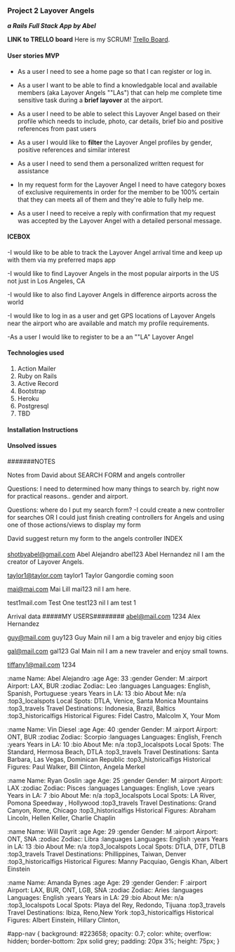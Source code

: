 ### Project 2 Layover Angels 
***a Rails Full Stack App by Abel***

**LINK to TRELLO board**
Here is my SCRUM! [Trello Board](https://trello.com/b/i3huss7p/layover-angels-project-2-abel).

#### User stories MVP

- As a user I need to see a home page so that I can register or log in.

- As a user I want to be able to find a knowledgable local and available members (aka Layover Angels ""LAs") that can help me complete time sensitive task during a **brief layover** at the airport.

- As a user I need to be able to select this Layover Angel based on their profile which needs to include, photo, car details, brief bio and positive references from past users

- As a user I would like to **filter** the Layover Angel profiles by gender, positive references and similar interest

- As a user I need to send them a personalized written request for assistance

- In my request form for the Layover Angel I need to have category boxes of exclusive requirements in order for the member to be 100% certain that they can meets all of them and they're able to fully help me.

- As a user I need to receive a reply with confirmation that my request was accepted by the Layover Angel with a detailed personal message. 

#### ICEBOX

-I would like to be able to track the Layover Angel arrival time and keep up with them via my preferred maps app 

-I would like to find Layover Angels in the most popular airports in the US not just in Los Angeles, CA

-I would like to also find Layover Angels in difference airports across the world

-I would like to log in as a user and get GPS locations of Layover Angels near the airport who are available and match my profile requirements. 

-As a user I would like to register to be a an ""LA" Layover Angel

#### Technologies used
1. Action Mailer
1. Ruby on Rails
2. Active Record
3. Bootstrap
4. Heroku
5. Postgresql
6. TBD 

#### Installation Instructions

#### Unsolved issues


#######NOTES

Notes from David about SEARCH FORM and angels controller

Questions: I need to determined how many things to search by.
right now for practical reasons.. gender and airport.

Questions: where do I put my search form?
-I could create a new controller for searches
OR 
I could just finish creating controllers for Angels and
using one of those actions/views to display my form

David suggest return my form to the angels controller INDEX

####

shotbyabel@gmail.com
Abel Alejandro
abel123
Abel
Hernandez
nil
I am the creator of Layover Angels.

taylor1@taylor.com
taylor1
Taylor
Gangordie
coming soon

mai@mai.com
Mai 
Lill
mai123
nil
I am here.

test1mail.com
Test
One
test123
nil
I am test 1

Arrival data
#####MY USERS########
abel@mail.com
1234
Alex
Hernandez

guy@mail.com
guy123
Guy
Main
nil
I am a big traveler
and enjoy big cities

gal@mail.com
gal123
Gal
Main
nil
I am a new traveler and enjoy small towns.

tiffany1@mail.com
1234



:name               Name:                 Abel Alejandro
:age                  Age:                    33
:gender               Gender:               M
:airport                Airport:                  LAX, BUR
:zodiac               Zodiac:                 Leo
:languages            Languages:              English, Spanish, Portuguese
:years                Years in LA:              13
:bio                  About Me:             n/a
:top3_localspots        Local Spots:              DTLA, Venice, Santa Monica Mountains
:top3_travels         Travel Destinations:        Indonesia, Brazil, Baltics
:top3_historicalfigs      Historical Figures:       Fidel Castro, Malcolm X, Your Mom

:name               Name:                 Vin Diesel
:age                  Age:                    40
:gender               Gender:               M
:airport                Airport:                  ONT, BUR
:zodiac               Zodiac:                 Scorpio
:languages            Languages:              English, French
:years                Years in LA:              10
:bio                  About Me:             n/a
:top3_localspots        Local Spots:              The Standard, Hermosa Beach, DTLA
:top3_travels         Travel Destinations:        Santa Barbara, Las Vegas, Dominican Republic
:top3_historicalfigs      Historical Figures:       Paul Walker, Bill Clinton, Angela Merkel

:name               Name:                 Ryan Goslin
:age                  Age:                    25
:gender               Gender:               M
:airport                Airport:                  LAX
:zodiac               Zodiac:                 Pisces 
:languages            Languages:              English, Love
:years                Years in LA:              7
:bio                  About Me:             n/a
:top3_localspots        Local Spots:              LA River, Pomona Speedway , Hollywood
:top3_travels         Travel Destinations:        Grand Canyon, Rome, Chicago
:top3_historicalfigs      Historical Figures:       Abraham Lincoln, Hellen Keller, Charlie Chaplin

:name               Name:                 Will Dayrit
:age                  Age:                    29
:gender               Gender:               M
:airport                Airport:                  ONT, SNA
:zodiac               Zodiac:                 Libra
:languages            Languages:              English
:years                Years in LA:              13
:bio                  About Me:             n/a
:top3_localspots        Local Spots:              DTLA, DTF, DTLB
:top3_travels         Travel Destinations:        Phillippines, Taiwan, Denver
:top3_historicalfigs      Historical Figures:       Manny Pacquiao, Gengis Khan, Albert Einstein



:name               Name:                 Amanda Bynes
:age                  Age:                    29
:gender               Gender:               F
:airport                Airport:                  LAX, BUR, ONT, LGB, SNA
:zodiac               Zodiac:                 Aries
:languages            Languages:              English
:years                Years in LA:              29
:bio                  About Me:             n/a
:top3_localspots        Local Spots:              Playa del Rey, Redondo, Tijuana
:top3_travels         Travel Destinations:        Ibiza, Reno,New York
:top3_historicalfigs      Historical Figures:       Albert Einstein, Hillary Clinton,


#app-nav {
background: #223658;
opacity: 0.7;
color: white;
overflow: hidden;
border-bottom: 2px solid grey;
padding: 20px 3%;
height: 75px;
}




